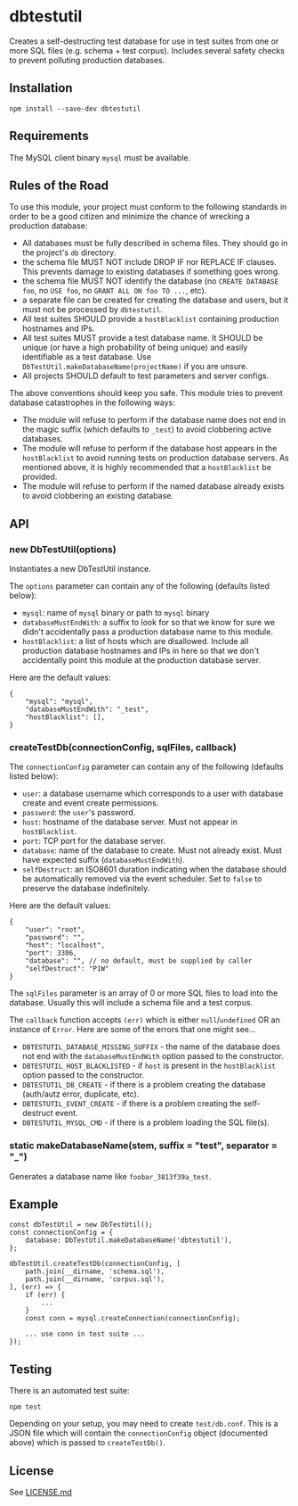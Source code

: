 # dbtestutil

Creates a self-destructing test database for use in test suites from one or more SQL files (e.g. schema + test corpus).
Includes several safety checks to prevent polluting production databases.

## Installation

    npm install --save-dev dbtestutil

## Requirements

The MySQL client binary `mysql` must be available.

## Rules of the Road

To use this module, your project must conform to the following standards in order to be a good citizen and minimize the chance of wrecking a production database:

* All databases must be fully described in schema files. They should go in the project's `db` directory.
 * the schema file MUST NOT include DROP IF nor REPLACE IF clauses. This prevents damage to existing databases if something goes wrong.
 * the schema file MUST NOT identify the database (no `CREATE DATABASE foo`, no `USE foo`, no `GRANT ALL ON foo TO ...`, etc).
 * a separate file can be created for creating the database and users, but it must not be processed by `dbtestutil`.
* All test suites SHOULD provide a `hostBlacklist` containing production hostnames and IPs.
* All test suites MUST provide a test database name. It SHOULD be unique (or have a high probability of being unique) and easily identifiable as a test database. Use `DbTestUtil.makeDatabaseName(projectName)` if you are unsure.
* All projects SHOULD default to test parameters and server configs.

The above conventions should keep you safe. This module tries to prevent database catastrophes in the following ways:

* The module will refuse to perform if the database name does not end in the magic suffix (which defaults to `_test`) to avoid clobbering active databases.
* The module will refuse to perform if the database host appears in the `hostBlacklist` to avoid running tests on production database servers. As mentioned above, it is highly recommended that a `hostBlacklist` be provided.
* The module will refuse to perform if the named database already exists to avoid clobbering an existing database.

## API

### new DbTestUtil(options)

Instantiates a new DbTestUtil instance.

The `options` parameter can contain any of the following (defaults listed below):

* `mysql`: name of `mysql` binary or path to `mysql` binary
* `databaseMustEndWith`: a suffix to look for so that we know for sure we didn't accidentally pass a production database name to this module.
* `hostBlacklist`: a list of hosts which are disallowed. Include all production database hostnames and IPs in here so that we don't accidentally point this module at the production database server.

Here are the default values:

    {
        "mysql": "mysql",
        "databaseMustEndWith": "_test",
        "hostBlacklist": [],
    }

### createTestDb(connectionConfig, sqlFiles, callback)

The `connectionConfig` parameter can contain any of the following (defaults listed below):

* `user`: a database username which corresponds to a user with database create and event create permissions.
* `password`: the `user`'s password.
* `host`: hostname of the database server. Must not appear in `hostBlacklist`.
* `port`: TCP port for the database server.
* `database`: name of the database to create. Must not already exist. Must have expected suffix (`databaseMustEndWith`).
* `selfDestruct`: an ISO8601 duration indicating when the database should be automatically removed via the event scheduler. Set to `false` to preserve the database indefinitely.

Here are the default values:

    {
        "user": "root",
        "password": "",
        "host": "localhost",
        "port": 3306,
        "database": "", // no default, must be supplied by caller
        "selfDestruct": "P1W"
    }

The `sqlFiles` parameter is an array of 0 or more SQL files to load into the database. Usually this will include a schema file and a test corpus.

The `callback` function accepts `(err)` which is either `null`/`undefined` OR an instance of `Error`. Here are some of the errors that one might see...

* `DBTESTUTIL_DATABASE_MISSING_SUFFIX` - the name of the database does not end with the `databaseMustEndWith` option passed to the constructor.
* `DBTESTUTIL_HOST_BLACKLISTED` - if `host` is present in the `hostBlacklist` option passed to the constructor.
* `DBTESTUTIL_DB_CREATE` - if there is a problem creating the database (auth/autz error, duplicate, etc).
* `DBTESTUTIL_EVENT_CREATE` - if there is a problem creating the self-destruct event.
* `DBTESTUTIL_MYSQL_CMD` - if there is a problem loading the SQL file(s).

### static makeDatabaseName(stem, suffix = "test", separator = "_")

Generates a database name like `foobar_3813f39a_test`.

## Example

```
const dbTestUtil = new DbTestUtil();
const connectionConfig = {
    database: DbTestUtil.makeDatabaseName('dbtestutil'),
};

dbTestUtil.createTestDb(connectionConfig, [
    path.join(__dirname, 'schema.sql'),
    path.join(__dirname, 'corpus.sql'),
], (err) => {
    if (err) {
        ...
    }
    const conn = mysql.createConnection(connectionConfig);

    ... use conn in test suite ...
});
```

## Testing

There is an automated test suite:

    npm test

Depending on your setup, you may need to create `test/db.conf`. This is a JSON file
which will contain the `connectionConfig` object (documented above) which is passed
to `createTestDb()`.

## License

See [LICENSE.md](https://github.com/ssimicro/dbtestutil/blob/master/LICENSE.md)
